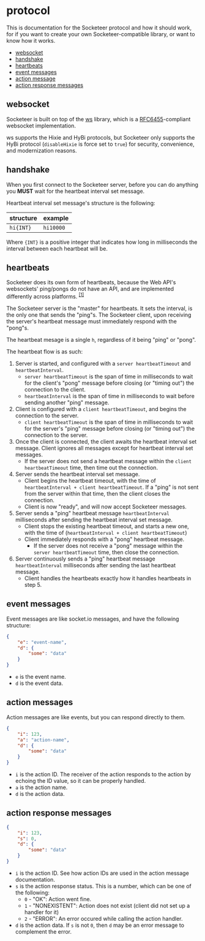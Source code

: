 protocol
===

This is documentation for the Socketeer protocol and how it should work, for if you want to create your own Socketeer-compatible library, or want to know how it works.

- [websocket](#websocket)
- [handshake](#handshake)
- [heartbeats](#heartbeats)
- [event messages](#event-messages)
- [action message](#action-messages)
- [action response messages](#action-response-messages)

websocket
---

Socketeer is built on top of the [ws](https://github.com/websockets/ws/) library, which is a [RFC6455](https://tools.ietf.org/html/rfc6455)-compliant websocket implementation.

ws supports the Hixie and HyBi protocols, but Socketeer only supports the HyBi protocol (`disableHixie` is force set to `true`) for security, convenience, and modernization reasons.


handshake
---

When you first connect to the Socketeer server, before you can do anything you **MUST** wait for the heartbeat interval set message.

Heartbeat interval set message's structure is the following:

| structure | example |
|-----------|---------|
| `hi{INT}` | `hi10000` |

Where `{INT}` is a positive integer that indicates how long in milliseconds the interval between each heartbeat will be.


heartbeats
---

Socketeer does its own form of heartbeats, because the Web API's websockets' ping/pongs do not have an API, and are implemented differently across platforms. <sup>[[1]](http://stackoverflow.com/a/10586583)</sup>

The Socketeer server is the "master" for heartbeats. It sets the interval, is the only one that sends the "ping"s. The Socketeer client, upon receiving the server's heartbeat message must immediately respond with the "pong"s.

The heartbeat mesage is a single `h`, regardless of it being "ping" or "pong".

The heartbeat flow is as such:

1. Server is started, and configured with a `server heartbeatTimeout` and `heartbeatInterval`.
    - `server heartbeatTimeout` is the span of time in milliseconds to wait for the client's "pong" message before closing (or "timing out") the connection to the client.
    - `heartbeatInterval` is the span of time in milliseconds to wait before sending another "ping" message.
2. Client is configured with a `client heartbeatTimeout`, and begins the connection to the server.
    - `client heartbeatTimeout` is the span of time in milliseconds to wait for the server's "ping" message before closing (or "timing out") the connection to the server.
3. Once the client is connected, the client awaits the heartbeat interval set message. Client ignores all messages except for heartbeat interval set messages.
    - If the server does not send a heartbeat message within the `client heartbeatTimeout` time, then time out the connection.
4. Server sends the heartbeat interval set message.
    - Client begins the heartbeat timeout, with the time of `heartbeatInterval + client heartbeatTimeout`. If a "ping" is not sent from the server within that time, then the client closes the connection.
    - Client is now "ready", and will now accept Socketeer messages.
5. Server sends a "ping" heartbeat message `heartbeatInterval` milliseconds after sending the heartbeat interval set message.
    - Client stops the existing heartbeat timeout, and starts a new one, with the time of (`heartbeatInterval + client heartbeatTimeout`)
    - Client immediately responds with a "pong" heartbeat message.
        + If the server does not receive a "pong" message within the `server heartbeatTimeout` time, then close the connection.
6. Server continuously sends a "ping" heartbeat message `heartbeatInterval` milliseconds after sending the last heartbeat message.
    - Client handles the heartbeats exactly how it handles heartbeats in step 5.

event messages
---

Event messages are like socket.io messages, and have the following structure:

```json
{
    "e": "event-name",
    "d": {
        "some": "data"
    }
}
```

- `e` is the event name.
- `d` is the event data.

action messages
---

Action messages are like events, but you can respond directly to them.

```json
{
    "i": 123,
    "a": "action-name",
    "d": {
        "some": "data"
    }
}
```

- `i` is the action ID. The receiver of the action responds to the action by echoing the ID value, so it can be properly handled.
- `a` is the action name.
- `d` is the action data.

action response messages
---

```json
{
    "i": 123,
    "s": 0,
    "d": {
        "some": "data"
    }
}
```

- `i` is the action ID. See how action IDs are used in the action message documentation.
- `s` is the action response status. This is a number, which can be one of the following:
    + `0` - "OK": Action went fine.
    + `1` - "NONEXISTENT": Action does not exist (client did not set up a handler for it)
    + `2` - "ERROR": An error occured while calling the action handler.
- `d` is the action data. If `s` is not `0`, then `d` may be an error message to complement the error.
